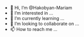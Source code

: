 - 👋 Hi, I’m @Hakobyan-Mariam
- 👀 I’m interested in ...
- 🌱 I’m currently learning ...
- 💞️ I’m looking to collaborate on ...
- 📫 How to reach me ...

<!---
Hakobyan-Mariam/Hakobyan-Mariam is a ✨ special ✨ repository because its `README.md` (this file) appears on your GitHub profile.
You can click the Preview link to take a look at your changes.
--->
